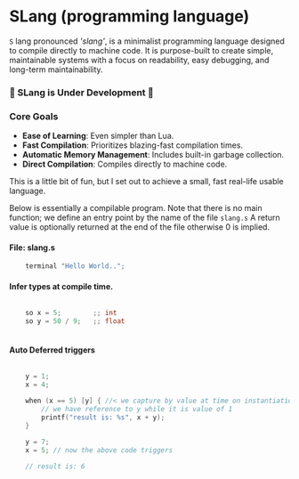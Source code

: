 # SLang (programming language)

`S` lang pronounced _'slang'_, is a minimalist programming language designed to compile directly to machine code. It is purpose-built to create simple, maintainable systems with a focus on readability, easy debugging, and long-term maintainability.

### 🚧 SLang is Under Development 🚧

### Core Goals
* **Ease of Learning**: Even simpler than Lua.
* **Fast Compilation**: Prioritizes blazing-fast compilation times.
* **Automatic Memory Management**: Includes built-in garbage collection.
* **Direct Compilation**: Compiles directly to machine code.


This is a little bit of fun, but I set out to achieve a small, fast real-life usable language.

Below is essentially a compilable program. Note that there is no main function; 
we define an entry point by the name of the file `slang.s` A return value
is optionally returned at the end of the file otherwise 0 is implied.


#### File: slang.s
```c++
    terminal "Hello World..";
```

#### Infer types at compile time.

```c++

    so x = 5;        ;; int
    so y = 50 / 9;   ;; float
    
```


#### Auto Deferred triggers

```c++

    y = 1;
    x = 4;

    when (x == 5) [y] { //< we capture by value at time on instantiation
        // we have reference to y while it is value of 1
        printf("result is: %s", x + y);
    }
        
    y = 7;
    x = 5; // now the above code triggers

    // result is: 6
    
```